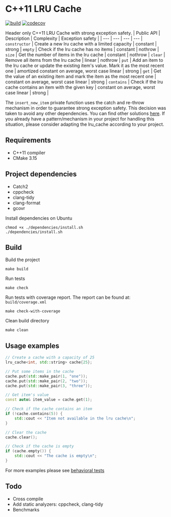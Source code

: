 # C++11 LRU Cache
[![build](https://github.com/gabriel-bjg/cpp-lru-cache/workflows/Makefile%20build/badge.svg)](https://github.com/gabriel-bjg/cpp-lru-cache/actions/workflows/build_make.yml)
[![codecov](https://codecov.io/gh/gabriel-bjg/cpp-lru-cache/branch/main/graph/badge.svg?token=PA4DL4FXUE)](https://codecov.io/gh/gabriel-bjg/cpp-lru-cache)

Header only C++11 LRU Cache with strong exception safety.
| Public API | Description | Complexity | Exception safety |
| --- | --- | --- | --- |
`constructor` | Create a new lru cache with a limited capacity | constant | strong |
`empty` | Check if the lru cache has no items | constant | nothrow |
`size` | Get the number of items in the lru cache | constant | nothrow |
`clear` | Remove all items from the lru cache | linear | nothrow |
`put` | Add an item to the lru cache or update the existing item's value. Mark it as the most recent one | amortized constant on average, worst case linear | strong |
`get` | Get the value of an existing item and mark the item as the most recent one | constant on average, worst case linear | strong |
`contains` | Check if the lru cache contains an item with the given key | constant on average, worst case linear | strong |

The `insert_new_item` private function uses the catch and re-throw mechanism in order to guarantee strong exception safety. This decision was taken to avoid any other dependencies. You can find other solutions [here](https://www.drdobbs.com/cpp/generic-change-the-way-you-write-excepti/184403758). If you already have a pattern/mechanism in your project for handling this situation, please consider adapting the lru_cache according to your project.

## Requirements
* C++11 compiler
* CMake 3.15

## Project dependencies
* Catch2
* cppcheck
* clang-tidy
* clang-format
* gcovr

Install dependencies on Ubuntu
```
chmod +x ./dependencies/install.sh 
./dependencies/install.sh
```

## Build
Build the project
```
make build
```

Run tests
```
make check
```

Run tests with coverage report. The report can be found at: `build/coverage.xml`
```
make check-with-coverage
```

Clean build directory
```
make clean
```

## Usage examples
```c++
// Create a cache with a capacity of 25
lru_cache<int, std::string> cache{25};

// Put some items in the cache
cache.put(std::make_pair(1, "one"));
cache.put(std::make_pair(2, "two"));
cache.put(std::make_pair(3, "three"));

// Get item's value
const auto& item_value = cache.get(1);

// Check if the cache contains an item
if (!cache.contains(5)) {
    std::cout << "Item not available in the lru cache\n";
}

// Clear the cache
cache.clear();

// Check if the cache is empty
if (cache.empty()) {
    std::cout << "The cache is empty\n";
}
```

For more examples please see [behavioral tests](./test/lru_cache_tests.cpp)

## Todo
* Cross compile
* Add static analyzers: cppcheck, clang-tidy
* Benchmarks
